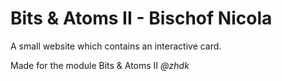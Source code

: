 # Bits & Atoms II - Bischof Nicola

A small website which contains an interactive card. 

Made for the module Bits & Atoms II *@zhdk*
